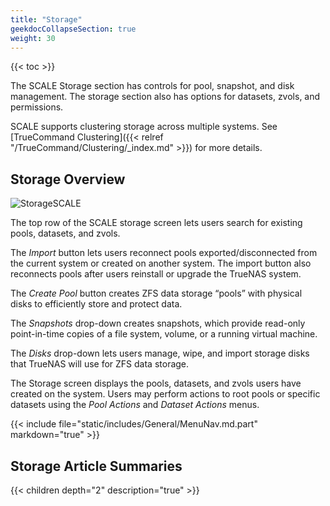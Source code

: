 ```yaml
---
title: "Storage"
geekdocCollapseSection: true
weight: 30
---
```


{{< toc >}}

The SCALE Storage section has controls for pool, snapshot, and disk management.
The storage section also has options for datasets, zvols, and permissions.

SCALE supports clustering storage across multiple systems.
See [TrueCommand Clustering]({{< relref "/TrueCommand/Clustering/_index.md" >}}) for more details.

## Storage Overview

![StorageSCALE](/images/SCALE/StorageSCALE.png "TrueNAS SCALE Storage")

The top row of the SCALE storage screen lets users search for existing pools, datasets, and zvols. 

The *Import* button lets users reconnect pools exported/disconnected from the current system or created on another system. The import button also reconnects pools after users reinstall or upgrade the TrueNAS system.

The *Create Pool* button creates ZFS data storage “pools” with physical disks to efficiently store and protect data.

The *Snapshots* drop-down creates snapshots, which provide read-only point-in-time copies of a file system, volume, or a running virtual machine.

The *Disks* drop-down lets users manage, wipe, and import storage disks that TrueNAS will use for ZFS data storage.

The Storage screen displays the pools, datasets, and zvols users have created on the system. Users may perform actions to root pools or specific datasets using the *Pool Actions* and *Dataset Actions* menus.

{{< include file="static/includes/General/MenuNav.md.part" markdown="true" >}}

## Storage Article Summaries

{{< children depth="2" description="true" >}}
